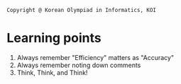 `Copyright @ Korean Olympiad in Informatics, KOI`

# Learning points
1. Always remember "Efficiency" matters as "Accuracy"
2. Always remember noting down comments
3. Think, Think, and Think!

